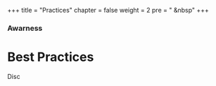 +++
title = "Practices"
chapter = false
weight = 2
pre = "<i class='fas fa-hands-wash'></i> &nbsp"
+++

### Awarness

# Best Practices

Disc
